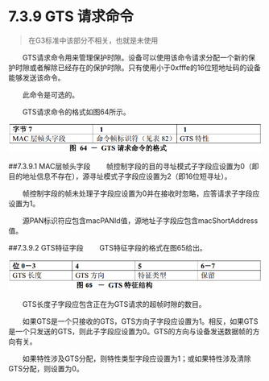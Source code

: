 # 7.3.9 GTS 请求命令
>在G3标准中该部分不相关，也就是未使用

　　GTS请求命令用来管理保护时隙。设备可以使用该命令请求分配一个新的保护时隙或者解除已经存在的保护时隙。只有使用小于0xfffe的16位短地址码的设备能够发送该命令。

　　此命令是可选的。

　　GTS请求命令的格式如图64所示。
<center><img src="../images/Image_figure64.png"/></center>

##7.3.9.1 MAC层帧头字段
　　帧控制字段的目的寻址模式子字段应设置为0（即目的地址信息不存在），源寻址模式子字段应设置为2（即16位短寻址）。

　　帧控制字段的帧未处理子字段应设置为0并在接收时忽略，应答请求子字段应设置为1。

　　源PAN标识符应包含macPANId值，源地址子字段应包含macShortAddress值。

##7.3.9.2 GTS特征字段
　　GTS特征字段的格式在图65给出。
<center><img src="../images/Image_figure65.png"/></center>

　　GTS长度子字段应包含正在为GTS请求的超帧时隙的数目。

　　如果GTS是一个只接收的GTS，GTS方向子字段应设置为1。相反，如果GTS是一个只发送的GTS，则此子字段应设置为0。GTS的方向与设备发送数据帧的方向有关。

　　如果特性涉及GTS分配，则特性类型字段应设置为1；或如果特性涉及清除GTS分配，则设置为0。
